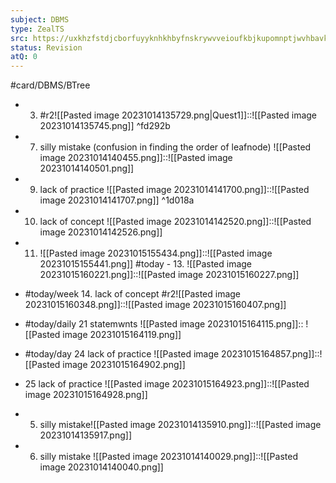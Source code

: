 ```yaml
---
subject: DBMS
type: ZealTS
src: https://uxkhzfstdjcborfuyyknhkhbyfnskrywvveioufkbjkupomnptjwvhbavkysuhi.vercel.app/solution.html?testId=631efedfa733d3d3b8fe44e3&test_id=24
status: Revision
atQ: 0
---
```

#card/DBMS/BTree

- 3. #r2![[Pasted image 20231014135729.png|Quest1]]::![[Pasted image 20231014135745.png]] <!--SR:!2024-01-30,59,310-->
 ^fd292b
- 7. silly  mistake (confusion in finding the order of leafnode) ![[Pasted image 20231014140455.png]]::![[Pasted image 20231014140501.png]] <!--SR:!2024-01-17,46,290-->
- 9. lack of practice ![[Pasted image 20231014141700.png]]::![[Pasted image 20231014141707.png]] ^1d018a <!--SR:!2023-12-08,28,270-->
- 10. lack of concept ![[Pasted image 20231014142520.png]]::![[Pasted image 20231014142526.png]] <!--SR:!2023-12-02,22,270-->
- 11. ![[Pasted image 20231015155434.png]]::![[Pasted image 20231015155441.png]] <!--SR:!2023-11-13,13,270-->
#today - 13. ![[Pasted image 20231015160221.png]]::![[Pasted image 20231015160227.png]] <!--SR:!2023-11-01,4,270-->
- #today/week 14. lack of concept #r2![[Pasted image 20231015160348.png]]::![[Pasted image 20231015160407.png]] <!--SR:!2023-12-29,38,298-->
- #today/daily 21 statemwnts ![[Pasted image 20231015164115.png]]:: ![[Pasted image 20231015164119.png]] <!--SR:!2023-11-23,13,285-->

- #today/day 24 lack of practice ![[Pasted image 20231015164857.png]]::![[Pasted image 20231015164902.png]] <!--SR:!2023-12-20,29,285-->
- 25 lack of practice ![[Pasted image 20231015164923.png]]::![[Pasted image 20231015164928.png]] <!--SR:!2023-12-24,42,290-->
- 5. silly mistake![[Pasted image 20231014135910.png]]::![[Pasted image 20231014135917.png]] <!--SR:!2023-11-15,14,290-->
- 6. silly mistake ![[Pasted image 20231014140029.png]]::![[Pasted image 20231014140040.png]] <!--SR:!2024-01-28,68,310-->
